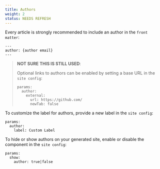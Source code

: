```yaml
---
title: Authors
weight: 2
status: NEEDS REFRESH
---
```


Every article is strongly recommended to include an author in the `front matter`:

```
---
author: {author email}
---
```

> **NOT SURE THIS IS STILL USED**:  
>
> Optional links to authors can be enabled by setting a base URL in the `site config`:
>
> ```
> params:
>   author:
>     external:
>       url: https://github.com/
>       newTab: false
> ```

To customize the label for authors, provide a new label in the `site config`:

```
params:
  author:
    label: Custom Label
```

To hide or show authors on your generated site, enable or disable the component in the `site config`:

```
params:
  show:
    author: true|false
```
